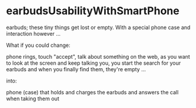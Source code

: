 # earbudsUsabilityWithSmartPhone
earbuds; these tiny things get lost or empty. With a special phone case and interaction however ...

What if you could change:

phone rings, touch "accept", talk about something on the web, as you want to look at the screen and keep talking you, you start the search for your earbuds and when you finally find them, they're empty ...

into:

phone (case) that holds and charges the earbuds and answers the call when taking them out
